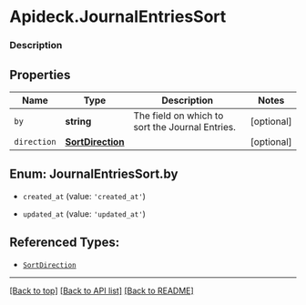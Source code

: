 # Apideck.JournalEntriesSort

### Description

## Properties
Name | Type | Description | Notes
------------ | ------------- | ------------- | -------------
`by` | **string** | The field on which to sort the Journal Entries. | [optional] 
`direction` | [**SortDirection**](SortDirection.md) |  | [optional] 





<a name="JournalEntriesSortBy"></a>
## Enum: JournalEntriesSort.by


* `created_at` (value: `'created_at'`)

* `updated_at` (value: `'updated_at'`)




## Referenced Types:

* [`SortDirection`](SortDirection.md)

---

[[Back to top]](#) [[Back to API list]](../../../../README.md#documentation-for-api-endpoints) [[Back to README]](../../../../README.md)


